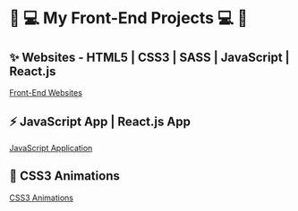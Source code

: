 #  🚀 💻   My Front-End Projects   💻 🚀   

## ✨ Websites -  HTML5 | CSS3 | SASS | JavaScript | React.js    

[Front-End Websites](https://github.com/lucasrenandev/Front-End-Websites)

## ⚡  JavaScript App | React.js App  

[JavaScript Application](https://github.com/lucasrenandev/JavaScript-Application)

##  🌟  CSS3 Animations  

[CSS3 Animations](https://github.com/lucasrenandev/CSS3-Animations)
